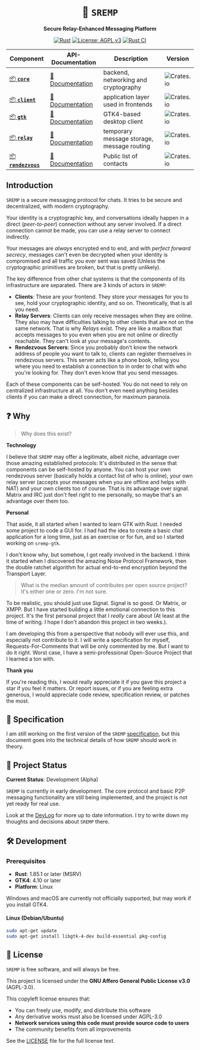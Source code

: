 <div align="center">

# 🦀 `SREMP`

**Secure Relay-Enhanced Messaging Platform**

[![Rust](https://img.shields.io/badge/language-Rust-orange.svg)](https://www.rust-lang.org/)
[![License: AGPL v3](https://img.shields.io/badge/License-AGPL_v3-blue.svg)](https://www.gnu.org/licenses/agpl-3.0)
[![Rust CI](https://github.com/PlexSheep/sremp/actions/workflows/cargo.yaml/badge.svg)](https://github.com/PlexSheep/sremp/actions/workflows/cargo.yaml)

| Component                                                         | API-Documentation                                    | Description                                | Version                                                        |
| ----------------------------------------------------------------- | ---------------------------------------------------- | ------------------------------------------ | -------------------------------------------------------------- |
| [📦 **`core`** ](https://crates.io/crates/sremp-core)             | [📖 Documentation](https://docs.rs/sremp-core)       | backend, networking and cryptography       | ![Crates.io](https://img.shields.io/crates/v/sremp-core)       |
| [📦 **`client`** ](https://crates.io/crates/sremp-client)         | [📖 Documentation](https://docs.rs/sremp-client)     | application layer used in frontends        | ![Crates.io](https://img.shields.io/crates/v/sremp-client)     |
| [📦 **`gtk`**](https://crates.io/crates/sremp-gtk)                | [📖 Documentation](https://docs.rs/sremp-gtk)        | GTK4-based desktop client                  | ![Crates.io](https://img.shields.io/crates/v/sremp-gtk)        |
| [📦 **`relay`** ](https://crates.io/crates/sremp-relay)           | [📖 Documentation](https://docs.rs/sremp-relay)      | temporary message storage, message routing | ![Crates.io](https://img.shields.io/crates/v/sremp-relay)      |
| [📦 **`rendezvous`** ](https://crates.io/crates/sremp-rendezvous) | [📖 Documentation](https://docs.rs/sremp-rendezvous) | Public list of contacts                    | ![Crates.io](https://img.shields.io/crates/v/sremp-rendezvous) |

</div>

## Introduction

`SREMP` is a secure messaging protocol for chats. It tries to be secure and
decentralized, with modern cryptography.

Your identity is a cryptographic key, and conversations ideally happen in a
direct (_peer-to-peer_) connection without any server involved. If a direct
connection cannot be made, you can use a relay server to connect indirectly.

Your messages are _always_ encrypted end to end, and with
_perfect forward secrecy_, messages can't even be decrypted when your identity
is compromised and all traffic you ever sent was saved (Unless the cryptographic
primitives are broken, but that is pretty unlikely).

The key difference from other chat systems is that the
components of its infrastructure are separated. There are 3 kinds of actors in
`SREMP`:

- **Clients**: These are your frontend. They store your messages for you
  to see, hold your cryptographic identity, and so on. Theoretically, that is
  all you need.
- **Relay Servers**: Clients can only receive messages when they are online. They also
  may have difficulties talking to other clients that are not on the same network.
  That is why _Relays_ exist. They are like a mailbox that accepts messages to
  you even when you are not online or directly reachable. They can't look at
  your message's contents.
- **Rendezvous Servers**: Since you probably don't know the network address of
  people you want to talk to, clients can register themselves in rendezvous
  servers. This server acts like a phone book, telling you where you need to
  establish a connection to in order to chat with who you're looking for. They
  don't even know that you send messages.

Each of these components can be self-hosted. You do not need to rely on
centralized infrastructure at all. You don't even need anything besides
clients if you can make a direct connection, for maximum paranoia.

## ❓ Why

> Why does this exist?

**Technology**

I believe that `SREMP` may offer a legitimate, albeit niche, advantage over
those amazing established protocols: It's distributed in the sense that
components can be self-hosted by anyone. You can host your own rendezvous
server (basically holds a contact list of who is online), your own relay server
(accepts your messages when you are offline and helps with NAT) and your own
clients too of course. That is its advantage over signal. Matrix and IRC just
don't feel right to me personally, so maybe that's an advantage over them too.

**Personal**

That aside, it all started when I wanted to learn GTK with Rust. I needed some project to
code a GUI for. I had had the idea to create a basic chat application for a long
time, just as an exercise or for fun, and so I started working on `sremp-gtk`.

I don't know why, but somehow, I got really involved in the backend. I think it
started when I discovered the amazing Noise Protocol Framework, then the double
ratchet algorithm for actual end-to-end encryption beyond the Transport Layer.

> What is the median amount of contributes per open source project? It's either one or zero. I'm not sure.

To be realistic, you should just use Signal. Signal is so good. Or Matrix, or
XMPP. But I have started building a little emotional connection to this
project. It's the first personal project that I _really_ care about (At least at
the time of writing. I hope I don't abandon this project in two weeks.).

I am developing this from a perspective that nobody will ever use this, and
especially not contribute to it. I will write a specification for myself,
Requests-For-Comments that will be only commented by me. But I want to do
it right. Worst case, I have a semi-professional Open-Source Project that
I learned a ton with.

**Thank you**

If you're reading this, I would really appreciate it if you gave this project
a star if you feel it matters. Or report issues, or if you are feeling extra
generous, I would appreciate code review, specification review, or patches the
most.

## 📖 Specification

I am still working on the first version of the `SREMP`
[specification](./docs/specification.md), but this document goes into the
technical details of how `SREMP` should work in theory.

## 🚧 Project Status

**Current Status**: Development (Alpha)

`SREMP` is currently in early development. The core protocol and basic P2P messaging
functionality are still being implemented, and the project is not yet ready
for real use.

Look at the [DevLog](./docs/devlog.md) for more up to date information. I try to
write down my thoughts and decisions about `SREMP` there.

## 🛠️ Development

### Prerequisites

- **Rust**: 1.85.1 or later (MSRV)
- **GTK4**: 4.10 or later
- **Platform**: Linux

Windows and macOS are currently not officially supported, but may work if you
install GTK4.

#### Linux (Debian/Ubuntu)

```bash
sudo apt-get update
sudo apt-get install libgtk-4-dev build-essential pkg-config
```

## 📜 License

`SREMP` is free software, and will always be free.

This project is licensed under the **GNU Affero General Public License v3.0** (AGPL-3.0).

This copyleft license ensures that:

- You can freely use, modify, and distribute this software
- Any derivative works must also be licensed under AGPL-3.0
- **Network services using this code must provide source code to users**
- The community benefits from all improvements

See the [LICENSE](LICENSE) file for the full license text.
